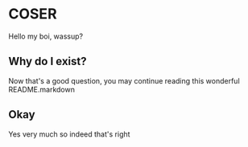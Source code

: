 # COSER
Hello my boi, wassup?

## Why do I exist?
Now that's a good question, you may continue reading this wonderful README.markdown

## Okay
Yes very much so indeed that's right
